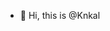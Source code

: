- 👋 Hi, this is @Knkal

<!---
Knkal/Knkal is a ✨ special ✨ repository because its `README.md` (this file) appears on your GitHub profile.
You can click the Preview link to take a look at your changes.
--->
